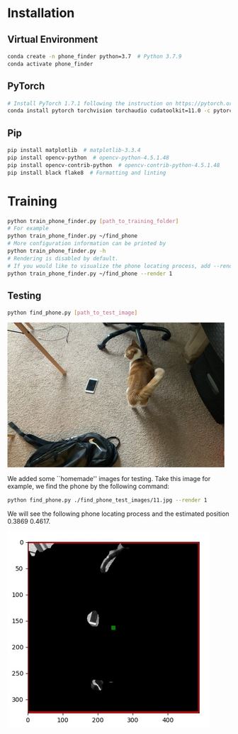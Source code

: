 # Installation

## Virtual Environment

```bash
conda create -n phone_finder python=3.7  # Python 3.7.9
conda activate phone_finder
```

## PyTorch

```bash
# Install PyTorch 1.7.1 following the instruction on https://pytorch.org/get-started/locally/
conda install pytorch torchvision torchaudio cudatoolkit=11.0 -c pytorch
```

## Pip

```bash
pip install matplotlib  # matplotlib-3.3.4
pip install opencv-python  # opencv-python-4.5.1.48
pip install opencv-contrib-python  # opencv-contrib-python-4.5.1.48
pip install black flake8  # Formatting and linting
```

# Training

```bash
python train_phone_finder.py [path_to_training_folder]
# For example
python train_phone_finder.py ~/find_phone
# More configuration information can be printed by
python train_phone_finder.py -h
# Rendering is disabled by default.
# If you would like to visualize the phone locating process, add --render 1:
python train_phone_finder.py ~/find_phone --render 1
```

## Testing

```bash
python find_phone.py [path_to_test_image]
```

![11](./find_phone_test_images/11.jpg)

We added some ``homemade'' images for testing. Take this image for example, we find the phone by the following command:

```bash
python find_phone.py ./find_phone_test_images/11.jpg --render 1
```

We will see the following phone locating process and the estimated position 0.3869 0.4617.

![demo](demo.gif)